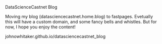DataScienceCastnet Blog

Moving my blog (datasciencecastnet.home.blog) to fastpages. Evetually this will have a custom domain, and some fancy bells and whistles. But for now, I hope you enjoy the content!

johnowhitaker.github.io/datasciencecastnet_blog

